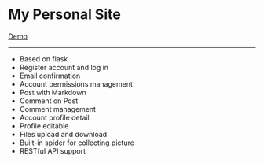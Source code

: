 My Personal Site
======

[Demo](http://140.82.9.171/)

------

+ Based on flask
+ Register account and log in
+ Email confirmation
+ Account permissions management
+ Post with Markdown
+ Comment on Post
+ Comment management
+ Account profile detail
+ Profile editable
+ Files upload and download
+ Built-in spider for collecting picture
+ RESTful API support
